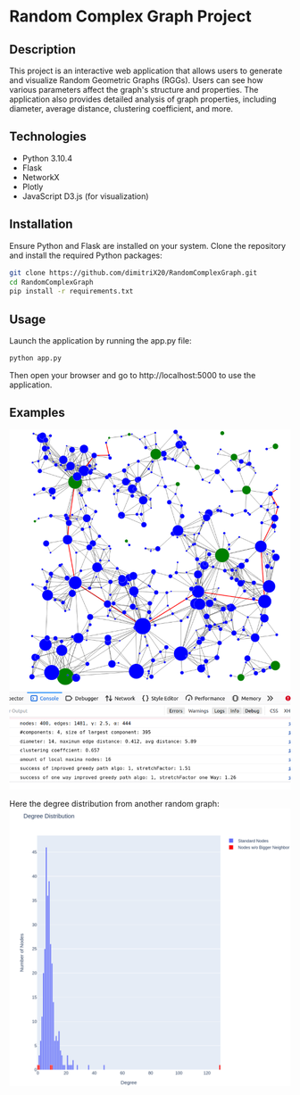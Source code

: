 # Random Complex Graph Project

## Description

This project is an interactive web application that allows users to generate and visualize Random Geometric Graphs (RGGs). Users can see how various parameters affect the graph's structure and properties. The application also provides detailed analysis of graph properties, including diameter, average distance, clustering coefficient, and more.

## Technologies

- Python 3.10.4
- Flask
- NetworkX
- Plotly
- JavaScript D3.js (for visualization)

## Installation

Ensure Python and Flask are installed on your system. Clone the repository and install the required Python packages:

```bash
git clone https://github.com/dimitriX20/RandomComplexGraph.git
cd RandomComplexGraph
pip install -r requirements.txt
```

## Usage

Launch the application by running the app.py file:

```bash
python app.py
```

Then open your browser and go to http://localhost:5000 to use the application.

## Examples
![Random Graph](exampleGraph.png)

Here the degree distribution from another random graph:
![Degree Distribution from another random graph](dg.png)
